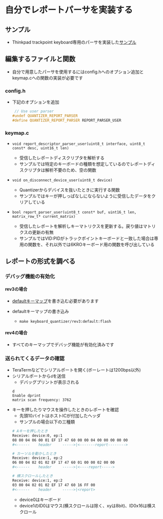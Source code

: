 # 自分でレポートパーサを実装する

## サンプル

- Thinkpad trackpoint keyboard専用のパーサを実装した[サンプル](https://github.com/sekigon-gonnoc/qmk_firmware/blob/dev/sekigon/keyboards/keyboard_quantizer/keymaps/user_parser_sample/keymap.c)

## 編集するファイルと関数
- 自分で用意したパーサを使用するにはconfig.hへのオプション追加とkeymap.cへの関数の実装が必要です
### config.h
- 下記のオプションを追加
  ```c
   // Use user parser
  #undef QUANTIZER_REPORT_PARSER
  #define QUANTIZER_REPORT_PARSER REPORT_PARSER_USER 
  ```

### keymap.c
- `void report_descriptor_parser_user(uint8_t interface, uint8_t const* desc, uint16_t len)`
  - 受信したレポートディスクリプタを解析する
  - サンプルでは特定のキーボードの種類を想定しているのでレポートディスクリプタは解析不要のため、空の関数

- `void on_disconnect_device_user(uint8_t device)`
  - Quantizerからデバイスを抜いたときに実行する関数
  - サンプルではキーが押しっぱなしにならないように受信したデータをクリアしている

- `bool report_parser_user(uint8_t const* buf, uint16_t len, matrix_row_t* current_matrix)`
  - 受信したレポートを解析しキーマトリクスを更新する。戻り値はマトリクスの更新の有無
  - サンプルではVID:PIDがトラックポイントキーボードと一致した場合は専用の関数を、それ以外では6KROキーボード用の関数を呼び出している

## レポートの形式を調べる

### デバッグ機能の有効化

#### rev3の場合

- [defaultキーマップ](https://github.com/sekigon-gonnoc/keyboard-quantizer-doc/releases/download/0.3.1/keyboard_quantizer_rev3_default.hex)を書き込む必要があります

- defaultキーマップの書き込み
  - `make keyboard_quantizer/rev3:default:flash`

#### rev4の場合

- すべてのキーマップでデバッグ機能が有効化済みです

### 送られてくるデータの確認

- TeraTermなどでシリアルポートを開く(ボーレートは1200bps以外)
- シリアルポートから`d`を送信
  - デバッグプリントが表示される
  ```
  d
  Enable dprint
  matrix scan frequency: 3762
  ```
- キーを押したりマウスを操作したときのレポートを確認
  - 先頭10バイトはホストICが付加したヘッダ
  - サンプルの場合以下の三種類 
  ```bash
  # Aキーを押したとき
  Receive: device:0, ep:1
  08 00 04 06 00 01 EF 17 47 60 00 00 04 00 00 00 00 00
  #<------    header     ----->|<-------report-------->

  # カーソルを動かしたとき
  Receive: device:1, ep:2
  06 00 04 02 01 02 EF 17 47 60 01 00 00 02 00 00
  #<------    header     ----->|<----report----->

  # 横スクロールしたとき
  Receive: device:1, ep:2
  03 00 04 02 01 02 EF 17 47 60 16 FF 00
  #<------    header     ----->|<report>
  ```
    - device0はキーボード
    - device1のID0はマウス(横スクロールは除く、xyは8bit)、ID0x16は横スクロール
